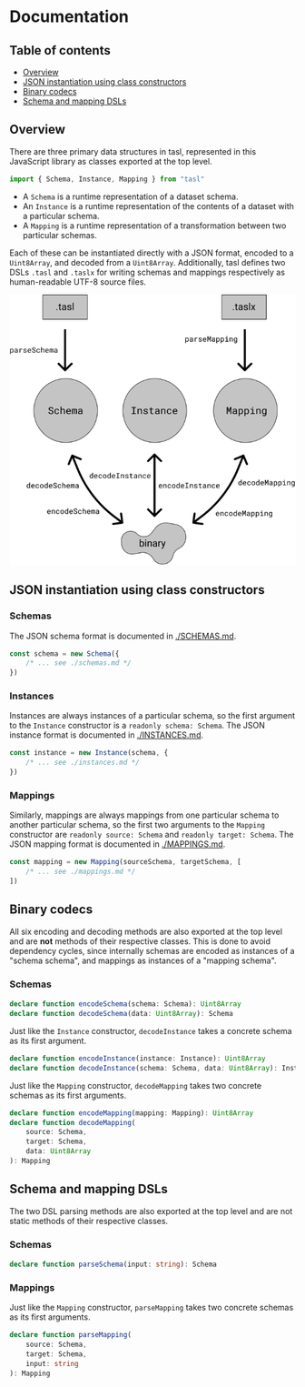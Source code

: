 # Documentation

## Table of contents

- [Overview](#overview)
- [JSON instantiation using class constructors](#json-instantiation-using-class-constructors)
- [Binary codecs](#binary-codecs)
- [Schema and mapping DSLs](#schema-and-mapping-dsls)

## Overview

There are three primary data structures in tasl, represented in this JavaScript library as classes exported at the top level.

```ts
import { Schema, Instance, Mapping } from "tasl"
```

- A `Schema` is a runtime representation of a dataset schema.
- An `Instance` is a runtime representation of the contents of a dataset with a particular schema.
- A `Mapping` is a runtime representation of a transformation between two particular schemas.

Each of these can be instantiated directly with a JSON format, encoded to a `Uint8Array`, and decoded from a `Uint8Array`. Additionally, tasl defines two DSLs `.tasl` and `.taslx` for writing schemas and mappings respectively as human-readable UTF-8 source files.

![](./format-diagram.png)

## JSON instantiation using class constructors

### Schemas

The JSON schema format is documented in [./SCHEMAS.md](./SCHEMAS.md).

```ts
const schema = new Schema({
	/* ... see ./schemas.md */
})
```

### Instances

Instances are always instances of a particular schema, so the first argument to the `Instance` constructor is a `readonly schema: Schema`. The JSON instance format is documented in [./INSTANCES.md](./INSTANCES.md).

```ts
const instance = new Instance(schema, {
	/* ... see ./instances.md */
})
```

### Mappings

Similarly, mappings are always mappings from one particular schema to another particular schema, so the first two arguments to the `Mapping` constructor are `readonly source: Schema` and `readonly target: Schema`. The JSON mapping format is documented in [./MAPPINGS.md](./MAPPINGS.md).

```ts
const mapping = new Mapping(sourceSchema, targetSchema, [
	/* ... see ./mappings.md */
])
```

## Binary codecs

All six encoding and decoding methods are also exported at the top level and are **not** methods of their respective classes. This is done to avoid dependency cycles, since internally schemas are encoded as instances of a "schema schema", and mappings as instances of a "mapping schema".

### Schemas

```ts
declare function encodeSchema(schema: Schema): Uint8Array
declare function decodeSchema(data: Uint8Array): Schema
```

Just like the `Instance` constructor, `decodeInstance` takes a concrete schema as its first argument.

```ts
declare function encodeInstance(instance: Instance): Uint8Array
declare function decodeInstance(schema: Schema, data: Uint8Array): Instance
```

Just like the `Mapping` constructor, `decodeMapping` takes two concrete schemas as its first arguments.

```ts
declare function encodeMapping(mapping: Mapping): Uint8Array
declare function decodeMapping(
	source: Schema,
	target: Schema,
	data: Uint8Array
): Mapping
```

## Schema and mapping DSLs

The two DSL parsing methods are also exported at the top level and are not static methods of their respective classes.

### Schemas

```ts
declare function parseSchema(input: string): Schema
```

### Mappings

Just like the `Mapping` constructor, `parseMapping` takes two concrete schemas as its first arguments.

```ts
declare function parseMapping(
	source: Schema,
	target: Schema,
	input: string
): Mapping
```
